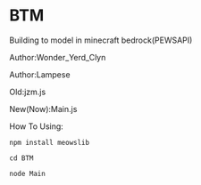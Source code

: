 # BTM
Building to model in minecraft bedrock(PEWSAPI)

Author:Wonder_Yerd_Clyn

Author:Lampese

Old:jzm.js

New(Now):Main.js

How To Using:

`npm install meowslib`

`cd BTM`

`node Main`
